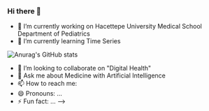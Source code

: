 ### Hi there 👋

- 🔭 I’m currently working on Hacettepe University Medical School Department of Pediatrics
- 🌱 I’m currently learning Time Series

![Anurag's GitHub stats](https://github-readme-stats.vercel.app/api?username=turkalpmd&show_icons=true&theme=radical)


- 👯 I’m looking to collaborate on "Digital Health"
- 💬 Ask me about Medicine with Artificial Intelligence
- 📫 How to reach me: 
- 😄 Pronouns: ...
- ⚡ Fun fact: ...
-->
